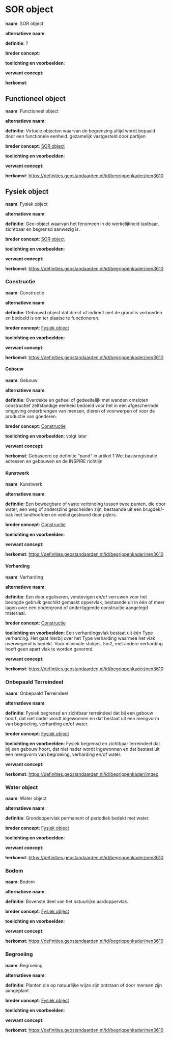 # SOR object
**naam**: SOR object

**alternatieve naam**: 

**definitie**: ?

**breder concept**: 

**toelichting en voorbeelden**: 

**verwant concept**: 

**herkomst**: 

## Functioneel object
**naam**: Functioneel object

**alternatieve naam**: 

**definitie**: Virtuele objecten waarvan de begrenzing altijd wordt bepaald door een functionele eenheid. gezamelijk vastgesteld door partijen

**breder concept**: [SOR object](#sor-object)

**toelichting en voorbeelden**: 

**verwant concept**: 

**herkomst**: https://definities.geostandaarden.nl/id/begrippenkader/nen3610


## Fysiek object
**naam**: Fysiek object

**alternatieve naam**: 

**definitie**: Geo-object waarvan het fenomeen in de werkelijkheid tastbaar, zichtbaar en begrensd aanwezig is.

**breder concept**: [SOR object](#sor-object)

**toelichting en voorbeelden**: 

**verwant concept**: 

**herkomst**: https://definities.geostandaarden.nl/id/begrippenkader/nen3610

### Constructie
**naam**: Constructie

**alternatieve naam**: 

**definitie**: Gebouwd object dat direct of indirect met de grond is verbonden en bedoeld is om ter plaatse te functioneren.

**breder concept**: [Fysiek object](#fysiek-object)

**toelichting en voorbeelden**: 

**verwant concept**: 

**herkomst**: https://definities.geostandaarden.nl/id/begrippenkader/nen3610

<aside class="issue" data-number="4"></aside>

#### Gebouw
**naam**: Gebouw

**alternatieve naam**: 

**definitie**:  Overdekte en geheel of gedeeltelijk met wanden omsloten constructief zelfstandige eenheid bedoeld voor het in een afgeschermde omgeving onderbrengen van mensen, dieren of voorwerpen of voor de productie van goederen.

**breder concept**: [Constructie](#constructie)

**toelichting en voorbeelden**:  volgt later 

**verwant concept**: 

**herkomst**: Gebaseerd op definitie “pand” in artikel 1 Wet basisregistratie adressen en gebouwen en de INSPIRE richtlijn


#### Kunstwerk
**naam**: Kunstwerk

**alternatieve naam**: 

**definitie**: Een beweegbare of vaste verbinding tussen twee punten, die door water, een weg of anderszins gescheiden zijn, bestaande uit een brugdek/-bak met landhoofden en veelal gesteund door pijlers.

**breder concept**: [Constructie](#constructie)

**toelichting en voorbeelden**: 

**verwant concept**: 

**herkomst**: https://definities.geostandaarden.nl/id/begrippenkader/nen3610


#### Verharding
**naam**: Verharding

**alternatieve naam**: 

**definitie**: Een door egaliseren, verstevigen en/of verruwen voor het beoogde gebruik geschikt gemaakt oppervlak, bestaande uit in één of meer lagen over een ondergrond of onderliggende constructie aangelegd materiaal.

**breder concept**: [Constructie](#constructie)

**toelichting en voorbeelden**: Een verhardingsvlak bestaat uit één Type verharding. Het gaat hierbij over het Type verharding waarmee het vlak overwegend is bedekt. Voor minimale stukjes, 5m2, met andere verharding hoeft geen apart vlak te worden gevormd.

**verwant concept**: 

**herkomst**: https://definities.geostandaarden.nl/id/begrippenkader/nen3610


### Onbepaald Terreindeel
**naam**: Onbepaald Terreindeel

**alternatieve naam**: 

**definitie**: Fysiek begrensd en zichtbaar terreindeel dat bij een gebouw hoort, dat niet nader wordt ingewonnen en dat bestaat uit een mengvorm van begroeiing, verharding en/of water.

**breder concept**: [Fysiek object](#fysiek-object)

**toelichting en voorbeelden**: Fysiek begrensd en zichtbaar terreindeel dat bij een gebouw hoort, dat niet nader wordt ingewonnen en dat bestaat uit een mengvorm van begroeiing, verharding en/of water.

**verwant concept**: 

**herkomst**: https://definities.geostandaarden.nl/id/begrippenkader/imgeo


### Water object
**naam**: Water object

**alternatieve naam**: 

**definitie**: Grondoppervlak permanent of periodiek bedekt met water. 

**breder concept**: [Fysiek object](#fysiek-object)

**toelichting en voorbeelden**: 

**verwant concept**: 

**herkomst**: https://definities.geostandaarden.nl/id/begrippenkader/nen3610

<aside class="issue" data-number="3"></aside>


### Bodem
**naam**: Bodem

**alternatieve naam**: 

**definitie**: Bovenste deel van het natuurlijke aardoppervlak.

**breder concept**: [Fysiek object](#fysiek-object)

**toelichting en voorbeelden**: 

**verwant concept**: 

**herkomst**: https://definities.geostandaarden.nl/id/begrippenkader/nen3610


### Begroeiing
**naam**: Begroeiing

**alternatieve naam**: 

**definitie**: Planten die op natuurlijke wijze zijn ontstaan of door mensen zijn aangeplant.

**breder concept**: [Fysiek object](#fysiek-object)

**toelichting en voorbeelden**: 

**verwant concept**: 

**herkomst**: https://definities.geostandaarden.nl/id/begrippenkader/nen3610

<aside class="issue" data-number="4"></aside>

